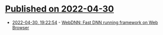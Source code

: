 # [Published on 2022-04-30](index.md)

* [2022-04-30, 19:22:54](https://news.ycombinator.com/item?id=31218488) - [WebDNN: Fast DNN running framework on Web Browser](https://mil-tokyo.github.io/webdnn/)
